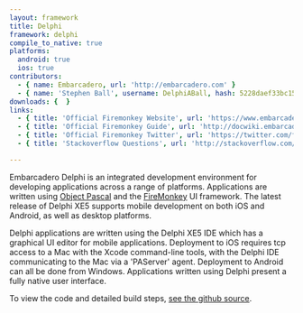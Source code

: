 ```yaml
---
layout: framework
title: Delphi
framework: delphi
compile_to_native: true
platforms:
  android: true
  ios: true
contributors:
  - { name: Embarcadero, url: 'http://embarcadero.com' }
  - { name: 'Stephen Ball', username: DelphiABall, hash: 5228daef33bc155d8b47a4710db543e5 }
downloads: {  }
links:
  - { title: 'Official Firemonkey Website', url: 'https://www.embarcadero.com/products/rad-studio/firemonkey', description: 'The official Firemonkey website provides useful articles and information about the framework.'}
  - { title: 'Official Firemonkey Guide', url: 'http://docwiki.embarcadero.com/RADStudio/XE8/en/FireMonkey_Applications_Guide', description: 'An excellent guide that can be used to get started with Firemonkey.'}
  - { title: 'Official Firemonkey Twitter', url: 'https://twitter.com/firemonkeyteam', description: 'The Firemonkey Twitter account provides information on future releases, framework features and meetups. It also posts useful articles related to the framework.'}
  - { title: 'Stackoverflow Questions', url: 'http://stackoverflow.com/questions/tagged/firemonkey', description: 'Helpful questions and answers relating to Firemonkey on Stackoverflow.'}

---
```


Embarcadero Delphi is an integrated development environment for developing applications across a range of platforms. Applications are written using [Object Pascal](http://en.wikipedia.org/wiki/Object_Pascal) and the [FireMonkey](http://en.wikipedia.org/wiki/FireMonkey) UI framework. The latest release of Delphi XE5 supports mobile development on both iOS and Android, as well as desktop platforms. 

Delphi applications are written using the Delphi XE5 IDE which has a graphical UI editor for mobile applications. Deployment to iOS requires tcp access to a Mac with the Xcode command-line tools, with the Delphi IDE communicating to the Mac via a 'PAServer' agent. Deployment to Android can all be done from Windows. Applications written using Delphi present a fully native user interface.


To view the code and detailed build steps, <a href='{{ site.githuburl }}/tree/master/delphi'>see the github source</a>.
